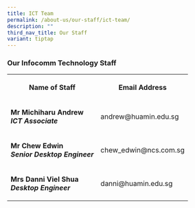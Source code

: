 ```yaml
---
title: ICT Team
permalink: /about-us/our-staff/ict-team/
description: ""
third_nav_title: Our Staff
variant: tiptap
---
```

<h3><strong>Our Infocomm Technology Staff</strong></h3><table><tbody><tr><th rowspan="1" colspan="1"><p>Name of Staff</p></th><th rowspan="1" colspan="1"><p>Email Address</p></th></tr><tr><td rowspan="1" colspan="1"><p><strong>Mr Michiharu Andrew</strong> <br><strong><em>ICT Associate</em></strong></p></td><td rowspan="1" colspan="1"><p>andrew@huamin.edu.sg</p></td></tr><tr><td rowspan="1" colspan="1"><p><strong>Mr Chew Edwin</strong><br><strong><em>Senior Desktop Engineer</em></strong></p></td><td rowspan="1" colspan="1"><p>chew_edwin@ncs.com.sg</p></td></tr><tr><td rowspan="1" colspan="1"><p><strong>Mrs Danni Viel Shua</strong><br><strong><em>Desktop Engineer</em></strong></p></td><td rowspan="1" colspan="1"><p>danni@huamin.edu.sg</p></td></tr></tbody></table><p></p>